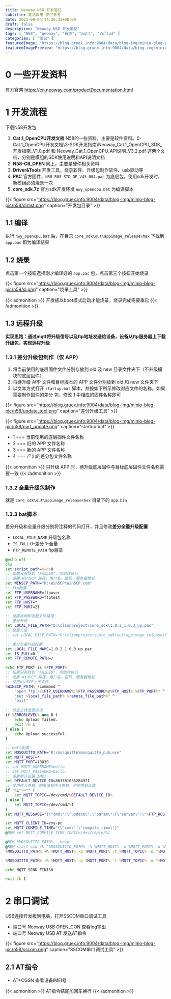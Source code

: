 ```yaml
---
title: Neoway_N58 开发笔记
subtitle: 笔记自用 仅供参考
date: 2023-09-04T14:26:31+08:00
draft: false
description: "Neoway_N58 开发笔记"
tags: [ "N58", "neoway", "有方", "mqtt", "Vsftpd" ]
categories: [ "笔记" ]
featuredImage: "https://blog.gruex.info:9004/data/blog-img/minio-blog-pic/n58/cloud-w.jpg"
featuredImagePreview: "https://blog.gruex.info:9004/data/blog-img/minio-blog-pic/n58/cloud-b.jpg"
---
```


# 0 一些开发资料

有方官网 https://cn.neoway.com/productDocumentation.html

# 1 开发流程

下载N58开发包

1. **Cat.1_OpenCPU开发文档** N58的一些资料，主要是软件资料。0-Cat.1_OpenCPU开发文档\3-SDK开发指南\Neoway_Cat.1_OpenCPU_SDK_开发指南_V1.0.pdf
   和 Neoway_Cat.1_OpenCPU_API说明_V3.2.pdf 这两个文档，分别是模组的SDK使用说明和API说明文档
2. **N58-CB_OPEN** 同上，主要是硬件相关资料
3. **Driver&Tools** 开发工具，烧录软件、升级包制作软件、usb驱动等
4. **PAC** 官方固件，`N58-R08-STD-OE_V43-004.pac` 为底层包，使用sdk开发时，新模组必须烧录一次
5. **core_sdk.7z** 官方sdk开发环境 `nwy_opencpu.bat` 为编译脚本

{{< figure src="https://blog.gruex.info:9004/data/blog-img/minio-blog-pic/n58/dirlist.png" caption="开发包目录" >}}

## 1.1 编译

执行 `nwy_opencpu.bat` 后，在目录 `core_sdk\out\appimage_release\hex` 下找到 `app.pac` 即为编译结果

## 1.2 烧录

点击第一个按钮选择刚才编译好的 `app.pac` 包，点击第三个按钮开始烧录

{{< figure src="https://blog.gruex.info:9004/data/blog-img/minio-blog-pic/n58/sl.png" caption="烧录工具" >}}

{{< admonition >}}
开发板以boot模式启动才能烧录，烧录完成需要重启
{{< /admonition >}}

## 1.3 远程升级

**实现思路：通过mqtt将升级信号以及ftp地址发送给设备，设备从ftp服务器上下载升级包，实现远程升级**

### 1.3.1 差分升级包制作（仅 APP）
1. 将当前使用的底层固件文件分别存放到 old 及 new 目录文件夹下（不升级模块的底层固件）
2. 将待升级 APP 文件和目标版本的 APP 文件分别放到 old 和 new 文件夹下
3. 以文本方式打开 `startup.bat` 脚本，并按如下所示修改对应文件的名称。如果需要制作固件的差分
   包，修改 1 中相应的固件名称即可

{{< figure src="https://blog.gruex.info:9004/data/blog-img/minio-blog-pic/n58/update_tool.png" caption="差分升级工具" >}}

{{< figure src="https://blog.gruex.info:9004/data/blog-img/minio-blog-pic/n58/part_update.png" caption="startup.bat" >}}

- 1 === 当前使用的底层固件文件名称
- 2 === 旧的 APP 文件名称
- 3 === 新的 APP 文件名称
- 4 === 产出的差分包文件名称

{{< admonition >}}
只升级 APP 时，待升级底层固件与目标底层固件文件名称需要一致
{{< /admonition >}}

### 1.3.2 全量升级包制作

就是 `core_sdk\out\appimage_release\hex` 目录下的 `app.bin`

### 1.3.3 bat脚本

差分升级和全量升级分别将注释的代码打开，并且修改**差分全量升级配置**

- `LOCAL_FILE_NAME` 升级包名称
- `IS_FULL` 0-差分 1-全量
- `FTP_REMOTE_PATH` ftp目录

```bat
@echo off
cls
set script_path=%~dp0
:: 如果没有找到 "FAILED"，则继续执行
:: 设置 WinSCP 路径，用户名，密码，服务器地址
set WINSCP_PATH="D:\WinSCP\WinSCP.com"
:: ftp配置
set FTP_USERNAME=ftpuser
set FTP_PASSWORD=ftptest
set FTP_HOST=*
set FTP_PORT=21

:: 设置本地和远程文件路径
:: 差分升级
set LOCAL_FILE_PATH="D:\clionproject\core_sdk\1.0.2_1.0.3_up.pac"
:: 全量升级
:: set LOCAL_FILE_PATH="D:\clionproject\core_sdk\out\appimage_release\hex\app.bin"

:: 差分全量升级配置
set LOCAL_FILE_NAME=1.0.2_1.0.3_up.pac
set IS_FULL=0
set FTP_REMOTE_PATH=/

echo FTP_PORT is %FTP_PORT%
:: 如果没有找到 "FAILED"，则继续执行
:: 设置 WinSCP 路径，用户名，密码，服务器地址
:: 使用WinSCP上传文件
%WINSCP_PATH% /command ^
    "open ftp://%FTP_USERNAME%:%FTP_PASSWORD%@%FTP_HOST%:%FTP_PORT%" ^
    "put %local_file_path% %remote_file_path%" ^
    "exit"
	
:: 检查上传是否成功
if %ERRORLEVEL% neq 0 (
    echo Upload failed.
    exit /b 1
) else (
    echo Upload successful.
)

:: mqtt配置
set MOSQUITTO_PATH="D:\mosquitto\mosquitto_pub.exe"
set MQTT_HOST=*
set MQTT_PORT=18830
:: set MQTT_USERNAME=hello
:: set MQTT_PASSWORD=hello
:: 设置默认设备 IMEI
set DEFAULT_DEVICE_ID=863781055284971
:: 使用传入参数，如果没有传入参数，则使用默认值
if "%1"=="" (
    set MQTT_TOPIC=/dev/cmd/%DEFAULT_DEVICE_ID%
) else (
    set MQTT_TOPIC=/dev/cmd/%1
)
set MQTT_MESSAGE="{\"cmd\":\"update\",\"param\":{\"server\":\"%FTP_HOST%\",\"port\":%FTP_PORT%,\"username\":\"%FTP_USERNAME%\",\"passwd\":\"%FTP_PASSWORD%\",\"filename\":\"%LOCAL_FILE_NAME%\",\"isfull\":%IS_FULL%}}"

set MQTT_CLIENT_ID=zxy-pc
set MQTT_COMPILE_TIME="{\"cmd\":\"compile_time\"}"
@REM set MQTT_COMPILE_TIME_TOPIC=/dev/reply/%1

@REM %MOSQUITTO_PATH% --help
@REM start cmd /k "%MOSQUITTO_PATH% -h %MQTT_HOST% -p %MQTT_PORT% -u %MQTT_USERNAME% -P %MQTT_PASSWORD% -t %MQTT_COMPILE_TIME_TOPIC% -m "%MQTT_COMPILE_TIME%" -d"
%MOSQUITTO_PATH% -h %MQTT_HOST% -p %MQTT_PORT% -t %MQTT_TOPIC% -m "%MQTT_COMPILE_TIME%"  -i %MQTT_CLIENT_ID%  -q 2 -d

%MOSQUITTO_PATH% -h %MQTT_HOST% -p %MQTT_PORT% -t %MQTT_TOPIC% -m "%MQTT_MESSAGE%"  -i %MQTT_CLIENT_ID%  -q 2 -d

echo MQTT SEND FINISH

exit /b 1
```

# 2 串口调试

USB连接开发板到电脑，打开SSCOM串口调试工具

- 端口号 Neoway USB OPEN_CON 查看log输出
- 端口号 Neoway USB AT 发送AT指令

{{< figure src="https://blog.gruex.info:9004/data/blog-img/minio-blog-pic/n58/sscom.png" caption="SSCOM串口调试工具" >}}

## 2.1 AT指令

- AT+CGSN 查看设备IMEI号

{{< admonition >}}
AT指令结尾加回车换行
{{< /admonition >}}
